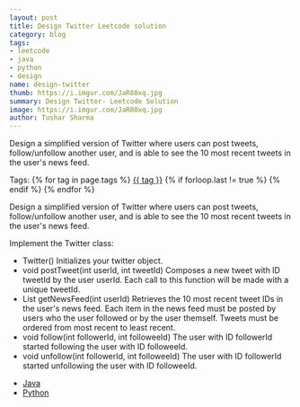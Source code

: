 ```yaml
---
layout: post
title: Design Twitter Leetcode solution
category: blog
tags:
- leetcode
- java
- python
- design
name: design-twitter
thumb: https://i.imgur.com/JaR80xq.jpg
summary: Design Twitter- Leetcode Solution
image: https://i.imgur.com/JaR80xq.jpg
author: Tushar Sharma
---
```


Design a simplified version of Twitter where users can post tweets, follow/unfollow another user, and is able to see the 10 most recent tweets in the user's news feed.<!-- truncate_here -->

<p>Tags: {% for tag in page.tags %} <a class="mytag" href="/tag/{{ tag }}" title="View posts tagged with &quot;{{ tag }}&quot;">{{ tag }}</a>  {% if forloop.last != true %} {% endif %} {% endfor %} </p>

<link rel="stylesheet" href="{{ root_url }}/css/multipleTab.css"/>
<script src="{{ root_url }}/js/jquery.easytabs.min.js"></script>
<script src="{{ root_url }}/js/multipleTab.js"></script>


Design a simplified version of Twitter where users can post tweets, follow/unfollow another user, and is able to see the 10 most recent tweets in the user's news feed.

Implement the Twitter class:

* Twitter() Initializes your twitter object.
* void postTweet(int userId, int tweetId) Composes a new tweet with ID tweetId by the user userId. Each call to this function will be made with a unique tweetId.
* List<Integer> getNewsFeed(int userId) Retrieves the 10 most recent tweet IDs in the user's news feed. Each item in the news feed must be posted by users who the user followed or by the user themself. Tweets must be ordered from most recent to least recent.
* void follow(int followerId, int followeeId) The user with ID followerId started following the user with ID followeeId.
* void unfollow(int followerId, int followeeId) The user with ID followerId started unfollowing the user with ID followeeId.

<div class="tab-container">
  <ul>
    <li class="tab Java1"><a href="#Java1">Java</a></li>
    <li class="tab Python1"><a href="#Python1">Python</a></li>

  </ul>

   <div class="codeSample Java1" id="Java1">
       <script src="https://gist.github.com/tushar-sharma/ced5cd4f61fd36623f10f7be45d3c40a.js?file=DesignTwitter.java"></script>
    </div>

   <div class="codeSample Python1" id="Python1">
   </div>

</div> 
<br>